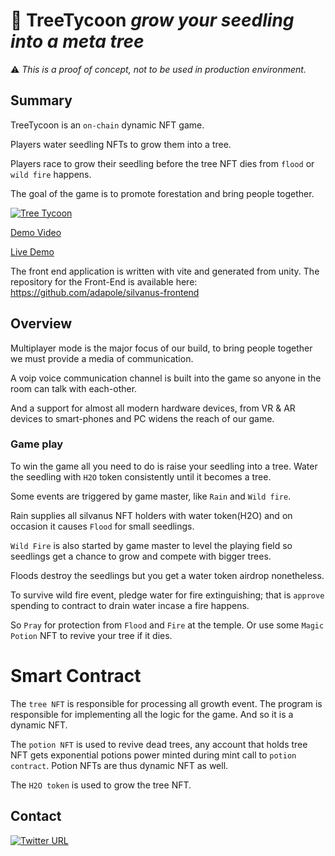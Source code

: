 # :deciduous_tree: TreeTycoon *grow your seedling into a meta tree*

:warning: *This is a proof of concept, not to be used in production environment.*

## Summary

TreeTycoon is an `on-chain` dynamic NFT game.

Players water seedling NFTs to grow them into a tree.

Players race to grow their seedling before the tree NFT dies from `flood` or `wild fire` happens.

The goal of the game is to promote forestation and bring people together.

[![Tree Tycoon](https://imgur.com/pmMPeI6.png)](https://youtu.be/DHCMM8Xy254 "Tree Tycoon")

[Demo Video](https://youtu.be/DHCMM8Xy254 "Tree Tycoon")

[Live Demo](https://rectangular-sedate-anger.glitch.me/)

The front end application is written with vite and generated from unity.
The repository for the Front-End is available here: https://github.com/adapole/silvanus-frontend

## Overview

Multiplayer mode is the major focus of our build, to bring people together we must provide a media of communication.

A voip voice communication channel is built into the game so anyone in the room can talk with each-other.

And a support for almost all modern hardware devices, from VR & AR devices to smart-phones and PC widens the reach of our game.

### Game play

To win the game all you need to do is raise your seedling into a tree.
Water the seedling with `H2O` token consistently until it becomes a tree.

Some events are triggered by game master, like `Rain` and `Wild fire`.

Rain supplies all silvanus NFT holders with water token(H2O) and on occasion it causes `Flood` for small seedlings.

`Wild Fire` is also started by game master to level the playing field so seedlings get a chance to grow and compete with bigger trees.

Floods destroy the seedlings but you get a water token airdrop nonetheless.

To survive wild fire event, pledge water for fire extinguishing; that is `approve` spending to contract to drain water incase a fire happens.

So `Pray` for protection from `Flood` and `Fire` at the temple.
Or use some `Magic Potion` NFT to revive your tree if it dies.

# Smart Contract

The `tree NFT` is responsible for processing all growth event. The program is responsible for implementing all the logic for the game. And so it is a dynamic NFT.

The `potion NFT` is used to revive dead trees, any account that holds tree NFT gets exponential potions power minted during mint call to `potion contract`. Potion NFTs are thus dynamic NFT as well.

The `H2O token` is used to grow the tree NFT.

## Contact

[![Twitter URL](https://img.shields.io/twitter/url/https/twitter.com/silvanus_tree.svg?style=social&label=Follow%20%40silvanus_tree)](https://twitter.com/silvanus_tree)
